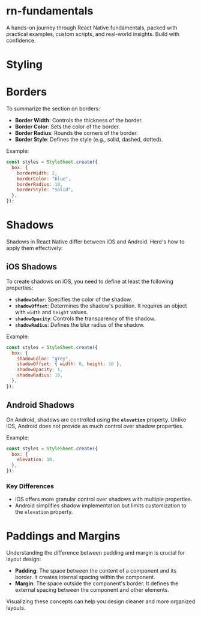 # rn-fundamentals

A hands-on journey through React Native fundamentals, packed with practical examples, custom scripts, and real-world insights. Build with confidence.

# Styling

# Borders

To summarize the section on borders:

- **Border Width**: Controls the thickness of the border.
- **Border Color**: Sets the color of the border.
- **Border Radius**: Rounds the corners of the border.
- **Border Style**: Defines the style (e.g., solid, dashed, dotted).

Example:

```javascript
const styles = StyleSheet.create({
  box: {
    borderWidth: 2,
    borderColor: "blue",
    borderRadius: 10,
    borderStyle: "solid",
  },
});
```

# Shadows

Shadows in React Native differ between iOS and Android. Here's how to apply them effectively:

## iOS Shadows

To create shadows on iOS, you need to define at least the following properties:

- **`shadowColor`**: Specifies the color of the shadow.
- **`shadowOffset`**: Determines the shadow's position. It requires an object with `width` and `height` values.
- **`shadowOpacity`**: Controls the transparency of the shadow.
- **`shadowRadius`**: Defines the blur radius of the shadow.

Example:

```javascript
const styles = StyleSheet.create({
  box: {
    shadowColor: "grey",
    shadowOffset: { width: 0, height: 10 },
    shadowOpacity: 1,
    shadowRadius: 10,
  },
});
```

## Android Shadows

On Android, shadows are controlled using the **`elevation`** property. Unlike iOS, Android does not provide as much control over shadow properties.

Example:

```javascript
const styles = StyleSheet.create({
  box: {
    elevation: 10,
  },
});
```

### Key Differences

- iOS offers more granular control over shadows with multiple properties.
- Android simplifies shadow implementation but limits customization to the `elevation` property.

# Paddings and Margins

Understanding the difference between padding and margin is crucial for layout design:

- **Padding**: The space between the content of a component and its border. It creates internal spacing within the component.
- **Margin**: The space outside the component's border. It defines the external spacing between the component and other elements.

Visualizing these concepts can help you design cleaner and more organized layouts.
